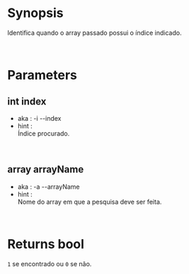# Synopsis

Identifica quando o array passado possui o índice indicado.



&nbsp;

# Parameters

## int index

- aka       : -i --index
- hint      :  
  Índice procurado.


&nbsp;

## array arrayName

- aka       : -a --arrayName
- hint      :  
  Nome do array em que a pesquisa deve ser feita.



&nbsp;

# Returns bool

`1` se encontrado ou `0` se não.